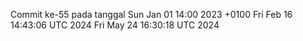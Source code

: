Commit ke-55 pada tanggal Sun Jan 01 14:00 2023 +0100
Fri Feb 16 14:43:06 UTC 2024
Fri May 24 16:30:18 UTC 2024

